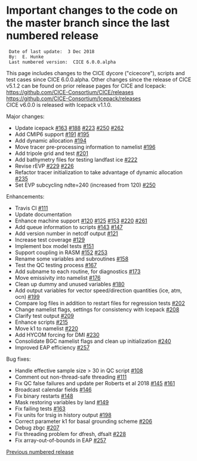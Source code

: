 # Important changes to the code on the master branch since the last numbered release

     Date of last update:  3 Dec 2018
     By:  E. Hunke
     Last numbered version:  CICE 6.0.0.alpha  

This page includes changes to the CICE dycore ("cicecore"), scripts and test cases since CICE 6.0.0.alpha.  Other changes since the release of CICE v5.1.2 can be found on prior release pages for CICE and Icepack:      
https://github.com/CICE-Consortium/CICE/releases       
https://github.com/CICE-Consortium/Icepack/releases      
CICE v6.0.0 is released with Icepack v1.1.0.

Major changes:
- Update icepack [#163](https://github.com/CICE-Consortium/CICE/pull/163) [#188](https://github.com/CICE-Consortium/CICE/pull/188) [#223](https://github.com/CICE-Consortium/CICE/pull/223) [#250](https://github.com/CICE-Consortium/CICE/pull/250) [#262](https://github.com/CICE-Consortium/CICE/pull/262)
- Add CMIP6 support [#191](https://github.com/CICE-Consortium/CICE/pull/191) [#195](https://github.com/CICE-Consortium/CICE/pull/195)
- Add dynamic allocation [#194](https://github.com/CICE-Consortium/CICE/pull/194)
- Move tracer pre-processing information to namelist [#196](https://github.com/CICE-Consortium/CICE/pull/196)
- Add tripole grid and test [#201](https://github.com/CICE-Consortium/CICE/pull/201)
- Add bathymetry files for testing landfast ice [#222](https://github.com/CICE-Consortium/CICE/pull/222)
- Revise rEVP [#229](https://github.com/CICE-Consortium/CICE/pull/229) [#226](https://github.com/CICE-Consortium/CICE/pull/226)
- Refactor tracer initialization to take advantage of dynamic allocation [#235](https://github.com/CICE-Consortium/CICE/pull/235)
- Set EVP subcycling ndte=240 (increased from 120) [#250](https://github.com/CICE-Consortium/CICE/pull/250)

Enhancements:
- Travis CI [#111](https://github.com/CICE-Consortium/CICE/pull/111)
- Update documentation 
- Enhance machine support [#120](https://github.com/CICE-Consortium/CICE/pull/120)
[#125](https://github.com/CICE-Consortium/CICE/pull/125)
[#153](https://github.com/CICE-Consortium/CICE/pull/153)
[#220](https://github.com/CICE-Consortium/CICE/pull/220)
[#261](https://github.com/CICE-Consortium/CICE/pull/261)
- Add queue information to scripts [#143](https://github.com/CICE-Consortium/CICE/pull/143)
[#147](https://github.com/CICE-Consortium/CICE/pull/147)
- Add version number in netcdf output [#121](https://github.com/CICE-Consortium/CICE/pull/121)
- Increase test coverage [#129](https://github.com/CICE-Consortium/CICE/pull/129)
- Implement box model tests [#151](https://github.com/CICE-Consortium/CICE/pull/151)
- Support coupling in RASM [#152](https://github.com/CICE-Consortium/CICE/pull/152) [#253](https://github.com/CICE-Consortium/CICE/pull/253)
- Rename some variables and subroutines [#158](https://github.com/CICE-Consortium/CICE/pull/158)
- Test the QC testing process [#167](https://github.com/CICE-Consortium/CICE/pull/167)
- Add subname to each routine, for diagnostics [#173](https://github.com/CICE-Consortium/CICE/pull/173)
- Move emissivity into namelist [#176](https://github.com/CICE-Consortium/CICE/pull/176)
- Clean up dummy and unused variables [#180](https://github.com/CICE-Consortium/CICE/pull/180)
- Add output variables for vector speed/direction quantities (ice, atm, ocn) [#199](https://github.com/CICE-Consortium/CICE/pull/199)
- Compare log files in addition to restart files for regression tests [#202](https://github.com/CICE-Consortium/CICE/pull/202)
- Change namelist flags, settings for consistency with Icepack [#208](https://github.com/CICE-Consortium/CICE/pull/208)
- Clarify test output [#209](https://github.com/CICE-Consortium/CICE/pull/209)
- Enhance scripts [#215](https://github.com/CICE-Consortium/CICE/pull/215)
- Move k1 to namelist [#220](https://github.com/CICE-Consortium/CICE/pull/220)
- Add HYCOM forcing for DMI [#230](https://github.com/CICE-Consortium/CICE/pull/230)
- Consolidate BGC namelist flags and clean up initialization [#240](https://github.com/CICE-Consortium/CICE/pull/240)
- Improved EAP efficiency [#257](https://github.com/CICE-Consortium/CICE/pull/257)

Bug fixes:
- Handle effective sample size > 30 in QC script [#108](https://github.com/CICE-Consortium/CICE/pull/108)
- Comment out non-thread-safe threading [#111](https://github.com/CICE-Consortium/CICE/pull/111)
- Fix QC false failures and update per Roberts et al 2018 [#145](https://github.com/CICE-Consortium/CICE/pull/145)
[#161](https://github.com/CICE-Consortium/CICE/pull/161)
- Broadcast calendar fields [#146](https://github.com/CICE-Consortium/CICE/pull/146)
- Fix binary restarts [#148](https://github.com/CICE-Consortium/CICE/pull/148)
- Mask restoring variables by land [#149](https://github.com/CICE-Consortium/CICE/pull/149)
- Fix failing tests [#163](https://github.com/CICE-Consortium/CICE/pull/163)
- Fix units for trsig in history output [#198](https://github.com/CICE-Consortium/CICE/pull/198)
- Correct parameter k1 for basal grounding scheme [#206](https://github.com/CICE-Consortium/CICE/pull/206)
- Debug zbgc [#207](https://github.com/CICE-Consortium/CICE/pull/207)
- Fix threading problem for dfresh, dfsalt [#228](https://github.com/CICE-Consortium/CICE/pull/228)
- Fix array-out-of-bounds in EAP [#257](https://github.com/CICE-Consortium/CICE/pull/257)




[Previous numbered release](https://github.com/CICE-Consortium/CICE/releases) 